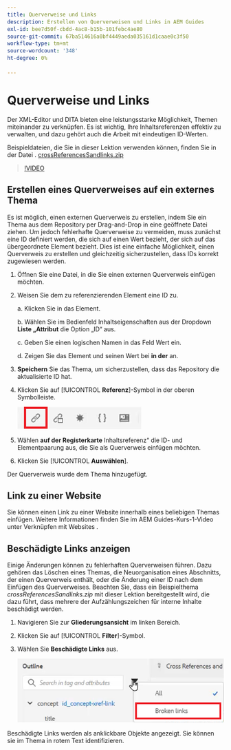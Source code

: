 ```yaml
---
title: Querverweise und Links
description: Erstellen von Querverweisen und Links in AEM Guides
exl-id: bee7d50f-cbdd-4ac8-b15b-101febc4ae80
source-git-commit: 67ba514616a0bf4449aeda035161d1caae0c3f50
workflow-type: tm+mt
source-wordcount: '348'
ht-degree: 0%

---
```


# Querverweise und Links

Der XML-Editor und DITA bieten eine leistungsstarke Möglichkeit, Themen miteinander zu verknüpfen. Es ist wichtig, Ihre Inhaltsreferenzen effektiv zu verwalten, und dazu gehört auch die Arbeit mit eindeutigen ID-Werten.

Beispieldateien, die Sie in dieser Lektion verwenden können, finden Sie in der Datei .
[crossReferencesSandlinks.zip](assets/crossreferencesandlinks.zip)

>[!VIDEO](https://video.tv.adobe.com/v/342764?quality=12&learn=on)

## Erstellen eines Querverweises auf ein externes Thema

Es ist möglich, einen externen Querverweis zu erstellen, indem Sie ein Thema aus dem Repository per Drag-and-Drop in eine geöffnete Datei ziehen. Um jedoch fehlerhafte Querverweise zu vermeiden, muss zunächst eine ID definiert werden, die sich auf einen Wert bezieht, der sich auf das übergeordnete Element bezieht. Dies ist eine einfache Möglichkeit, einen Querverweis zu erstellen und gleichzeitig sicherzustellen, dass IDs korrekt zugewiesen werden.

1. Öffnen Sie eine Datei, in die Sie einen externen Querverweis einfügen möchten.

1. Weisen Sie dem zu referenzierenden Element eine ID zu.

   a. Klicken Sie in das Element.

   b. Wählen Sie im Bedienfeld Inhaltseigenschaften aus der Dropdown **Liste „Attribut** die Option „ID“ aus.

   c. Geben Sie einen logischen Namen in das Feld Wert ein.

   d. Zeigen Sie das Element und seinen Wert bei **in der** an.

1. **Speichern** Sie das Thema, um sicherzustellen, dass das Repository die aktualisierte ID hat.

1. Klicken Sie auf [!UICONTROL **Referenz**]-Symbol in der oberen Symbolleiste.

   ![Symbolleiste](images/lesson-7/references-icon.png)

1. Wählen **auf der Registerkarte** Inhaltsreferenz“ die ID- und Elementpaarung aus, die Sie als Querverweis einfügen möchten.

1. Klicken Sie [!UICONTROL **Auswählen**].

Der Querverweis wurde dem Thema hinzugefügt.

## Link zu einer Website

Sie können einen Link zu einer Website innerhalb eines beliebigen Themas einfügen. Weitere Informationen finden Sie im AEM Guides-Kurs-1-Video unter Verknüpfen mit Websites .


## Beschädigte Links anzeigen

Einige Änderungen können zu fehlerhaften Querverweisen führen. Dazu gehören das Löschen eines Themas, die Neuorganisation eines Abschnitts, der einen Querverweis enthält, oder die Änderung einer ID nach dem Einfügen des Querverweises. Beachten Sie, dass ein Beispielthema _crossReferencesSandlinks.zip_ mit dieser Lektion bereitgestellt wird, die dazu führt, dass mehrere der Aufzählungszeichen für interne Inhalte beschädigt werden.

1. Navigieren Sie zur **Gliederungsansicht** im linken Bereich.

1. Klicken Sie auf [!UICONTROL **Filter**]-Symbol.

1. Wählen Sie **Beschädigte Links** aus.

   ![Filter-Dropdown](images/lesson-7/broken-links.png)

Beschädigte Links werden als anklickbare Objekte angezeigt. Sie können sie im Thema in rotem Text identifizieren.
